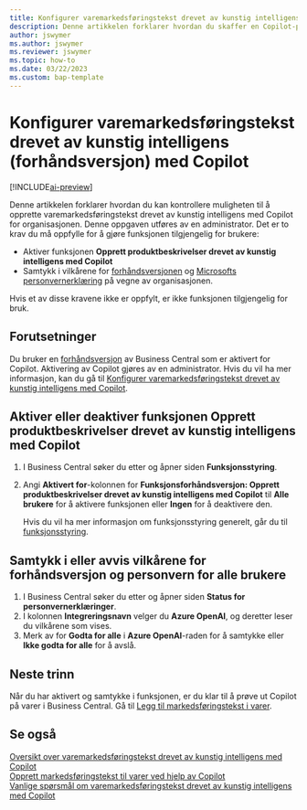 ```yaml
---
title: Konfigurer varemarkedsføringstekst drevet av kunstig intelligens (forhåndsversjon) med Copilot
description: Denne artikkelen forklarer hvordan du skaffer en Copilot-prøveversjon av Business Central og aktiverer Copilot i et miljø
author: jswymer
ms.author: jswymer
ms.reviewer: jswymer
ms.topic: how-to
ms.date: 03/22/2023
ms.custom: bap-template
---
```


# <a name="configure-ai-powered-item-marketing-text-preview-with-copilot"></a><a name="configure-ai-powered-item-marketing-text-preview-with-copilot"></a>Konfigurer varemarkedsføringstekst drevet av kunstig intelligens (forhåndsversjon) med Copilot

[!INCLUDE[ai-preview](includes/ai-preview.md)]

Denne artikkelen forklarer hvordan du kan kontrollere muligheten til å opprette varemarkedsføringstekst drevet av kunstig intelligens med Copilot for organisasjonen. Denne oppgaven utføres av en administrator. Det er to krav du må oppfylle for å gjøre funksjonen tilgjengelig for brukere:

- Aktiver funksjonen **Opprett produktbeskrivelser drevet av kunstig intelligens med Copilot**
- Samtykk i vilkårene for [forhåndsversjonen](https://dynamics.microsoft.com/legaldocs/supp-dynamics365-preview/) og [Microsofts personvernerklæring](https://go.microsoft.com/fwlink/?LinkId=521839) på vegne av organisasjonen.

Hvis et av disse kravene ikke er oppfylt, er ikke funksjonen tilgjengelig for bruk.

## <a name="prerequisites"></a><a name="prerequisites"></a>Forutsetninger

Du bruker en [forhåndsversjon](ai-preview-getstarted.md) av Business Central som er aktivert for Copilot. Aktivering av Copilot gjøres av en administrator. Hvis du vil ha mer informasjon, kan du gå til [Konfigurer varemarkedsføringstekst drevet av kunstig intelligens med Copilot](enable-ai.md).

## <a name="enable-or-disable-create-ai-powered-product-descriptions-with-copilot"></a><a name="enable-or-disable-create-ai-powered-product-descriptions-with-copilot"></a>Aktiver eller deaktiver funksjonen Opprett produktbeskrivelser drevet av kunstig intelligens med Copilot

1. I Business Central søker du etter og åpner siden **Funksjonsstyring**.
2. Angi **Aktivert for**-kolonnen for **Funksjonsforhåndsversjon: Opprett produktbeskrivelser drevet av kunstig intelligens med Copilot** til **Alle brukere** for å aktivere funksjonen eller **Ingen** for å deaktivere den.

   Hvis du vil ha mer informasjon om funksjonsstyring generelt, går du til [funksjonsstyring](/dynamics365/business-central/dev-itpro/administration/feature-management).

## <a name="consent-to-or-reject-preview-and-privacy-terms-and-conditions-for-all-users"></a><a name="consent-to-or-reject-preview-and-privacy-terms-and-conditions-for-all-users"></a>Samtykk i eller avvis vilkårene for forhåndsversjon og personvern for alle brukere

1. I Business Central søker du etter og åpner siden **Status for personvernerklæringer**.
2. I kolonnen **Integreringsnavn** velger du **Azure OpenAI**, og deretter leser du vilkårene som vises.
3. Merk av for **Godta for alle** i **Azure OpenAI**-raden for å samtykke eller **Ikke godta for alle** for å avslå.

## <a name="next-steps"></a><a name="next-steps"></a>Neste trinn

Når du har aktivert og samtykke i funksjonen, er du klar til å prøve ut Copilot på varer i Business Central. Gå til [Legg til markedsføringstekst i varer](item-marketing-text.md).  

## <a name="see-also"></a><a name="see-also"></a>Se også

[Oversikt over varemarkedsføringstekst drevet av kunstig intelligens med Copilot](ai-overview.md)  
[Opprett markedsføringstekst til varer ved hjelp av Copilot](item-marketing-text.md)  
[Vanlige spørsmål om varemarkedsføringstekst drevet av kunstig intelligens med Copilot](ai-faq.md)  
